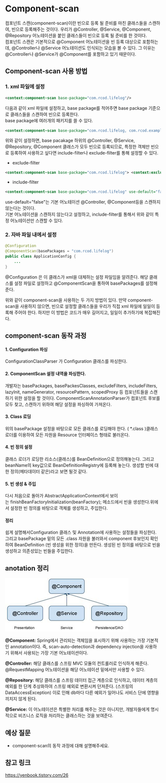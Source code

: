 # Component-scan

컴포넌트 스캔(component-scan)이란 빈으로 등록 될 준비를 마친 클래스들을 스캔하여, 빈으로 등록해주는 것이다. 우리가 @Controller, @Service, @Component, @Repository 어노테이션을 붙인 클래스들이 빈으로 등록 될 준비를 한 것이다.  
컴포넌트 스캔은 기본적으로 @Component 어노테이션을 빈 등록 대상으로 포함하는데, @Controller나 @Service 어노테이션도 인식되는 모습을 볼 수 있다. 그 이유는 @Controller나 @Service가 @Component를 포함하고 있기 때문이다.

## Component-scan 사용 방법

### 1. xml 파일에 설정

```xml
<context:component-scan base-package="com.rcod.lifelog"/>
```

다음과 같이 xml 파일에 설정하고, base package를 적어주면 base package 기준으로 클래스들을 스캔하여 빈으로 등록한다.  
base package에 여러개의 패키지를 쓸 수 있다.

```xml
<context:component-scan base-package="com.rcod.lifelog, com.rcod.example"/>
```

위와 같이 설정하면, base pacakage 하위의 @Controller, @Service, @Repository, @Component 클래스가 모두 빈으로 등록되므로, 특정한 객체만 빈으로 등록하여 사용하고 싶다면 include-filter나 exclude-filter를 통해 설정할 수 있다.

- exclude-filter

```xml
<context:component-scan base-package="com.rcod.lifelog"> <context:exclude-filter type="annotation" expression="org.springframework.stereotype.Controller"/> </context:component-scan>
```

- include-filter

```xml
<context:component-scan base-package="com.rcod.lifelog" use-default="false"> <context:include-filter type="annotation" expression="org.springframework.stereotype.Controller"/> </context:component-scan>
```

use-default="false"는 기본 어노테이션 @Controller, @Component등을 스캔하지 않는다는 것이다.  
기본 어노테이션을 스캔하지 않는다고 설정하고, include-filter를 통해서 위와 같이 특정 어노테이션만 스캔할 수 있다.

### 2. 자바 파일 내에서 설정

```java
@Configuration
@ComponentScan(basePackages = "com.rcod.lifelog")
public class ApplicationConfig {
    ...
}
```

@Configuration 은 이 클래스가 xml을 대체하는 설정 파일임을 알려준다.
해당 클래스를 설정 파일로 설정하고 @ComponentScan을 통하여 basePackages를 설정해준다.

위와 같이 component-scan을 사용하는 두 가지 방법이 있다. 만약 component-scan을 사용하지 않으면, 빈으로 설정할 클래스들을 우리가 직접 xml 파일에 일일이 등록해 주어야 한다. 하지만 이 방법은 코드가 매우 길어지고, 일일이 추가하기에 복잡해진다.

## component-scan 동작 과정

#### 1. Configuration 파싱

ConfigurationClassParser 가 Configuration 클래스를 파싱한다.

#### 2. ComponentScan 설정 내역을 파싱한다.

개발자는 basePackages, basePackesClasses, excludeFilters, includeFilters, lazyInit, nameGenerator, resourcePattern, scopedProxy 등 컴포넌트들을 스캔하기 위한 설정을 할 것이다. ComponentScanAnnotationParser가 컴포넌트 후보를 모두 찾고, 스캔하기 위하여 해당 설정을 파싱하여 가져온다.

#### 3. Class 로딩

위의 basePackage 설정을 바탕으로 모든 클래스를 로딩해야 한다. ( \*.class )클래스로더를 이용하여 모든 자원을 Resource 인터페이스 형태로 불러온다.

#### 4. 빈 정의 설정

클래스 로더가 로딩한 리소스(클래스)를 BeanDefinition으로 정의해놓는다. 그리고 beanName의 key값으로 BeanDefinitionRegistry에 등록해 놓는다. 생성할 빈에 대한 정의(메타데이터 같은)라고 보면 될것 같다.

#### 5. 빈 생성 & 주입

다시 처음으로 돌아가 AbstractApplicationContext에서 보이는 finishBeanFactoryInitialization(beanFactory); 메소드에서 빈을 생성한다.위에서 설정한 빈 정의를 바탕으로 객체를 생성하고, 주입한다.

#### 정리

쉽게 설명해서Configuration 클래스 및 Annotation에 사용하는 설정들을 파싱한다. 그리고 basePackage 밑의 모든 .class 자원을 불러와서 component 후보인지 확인하여 BeanDefinition (빈 생성을 위한 정의)을 만든다. 생성된 빈 정의를 바탕으로 빈을 생성하고 의존성있는 빈들을 주입한다.

## anotation 정리

![annotation](img/component_scan1.jpeg)

**@Component:** Spring에서 관리되는 객체임을 표시하기 위해 사용하는 가장 기본적인 annotation이다. 즉, scan-auto-detection과 dependency injection을 사용하기 위해서 사용되는 가장 기본 어노테이션이다.

**@Controller:** 해당 클래스를 스프링 MVC 모듈의 컨트롤러로 인식하게 해준다. @RequestMapping 어노테이션을 해당 어노테이션 밑에서만 사용할 수 있다.

**@Repository:** 해당 클래스를 스프링 데이터 접근 계층으로 인식하고, 데이터 계층의 예외를 한 단계 추상화하여 스프링 예외로 변환시켜 던져준다. (스프링의 DataAccessException) 이로 인해 db마다 다른 예외가 일어나도 서비스 단에 영향을 끼치지 않게 된다.

**@Service:** 이 어노테이션은 특별한 처리를 해주는 것은 아니지만, 개발자들에게 명시적으로 비즈니스 로직을 처리하는 클래스하는 것을 보여준다.

## 예상 질문

- component-scan의 동작 과정에 대해 설명해주세요.

## 참고 링크

https://yenbook.tistory.com/26
